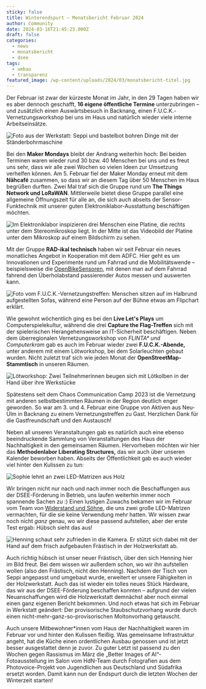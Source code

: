```yaml
---
sticky: false
title: Winterendspurt – Monatsbericht Februar 2024
author: Community
date: 2024-03-16T21:45:23.000Z
draft: false
categories:
  - news
  - monatsbericht
  - dsee
tags:
  - umbau
  - transparenz
featured_image: /wp-content/uploads/2024/03/monatsbericht-titel.jpg
---
```


Der Februar ist zwar der kürzeste Monat im Jahr, in den 29 Tagen haben wir es aber dennoch geschafft, **16 eigene öffentliche Termine** unterzubringen – und zusätzlich einen Auswärtsbesuch in Backnang, einen F.U.C.K.-Vernetzungsworkshop bei uns im Haus und natürlich wieder viele interne Arbeitseinsätze.

![Foto aus der Werkstatt: Seppi und bastelbot bohren Dinge mit der Ständerbohrmaschine](/wp-content/uploads/2024/03/monatsbericht-maker.jpg)


Bei den **Maker Mondays** bleibt der Andrang weiterhin hoch: Bei beiden Terminen waren wieder rund 30 bzw. 40 Menschen bei uns und es freut uns sehr, dass wir alle zwei Wochen so vielen Ideen zur Umsetzung verhelfen können. 
Am 5. Februar fiel der Maker Monday erneut mit dem **Nähcafé** zusammen, so dass wir an diesem Tag über 50 Menschen im Haus begrüßen durften. 
Zwei Mal traf sich die Gruppe rund um **The Things Network und LoRaWAN**. Mittlerweile bietet diese Gruppe parallel eine allgemeine Öffnungszeit für alle an, die sich auch abseits der Sensor-Funktechnik mit unserer guten Elektroniklabor-Ausstattung beschäftigen möchten.

![Im Elektroniklabor inspizieren drei Menschen eine Platine, die rechts unter dem Stereomikroskop liegt. In der Mitte ist das Videobild der Platine unter dem Mikroskop auf einem Bildschirm zu sehen.](/wp-content/uploads/2024/03/monatsbericht-elektronik.jpg)


Mit der Gruppe **RAD-ikal technisch** haben wir seit Februar ein neues monatliches Angebot in Kooperation mit dem ADFC.
Hier geht es um Innovationen und Experimente rund um Fahrrad und die Mobilitätswende – beispielsweise die [OpenBikeSensoren,](/wir-bauen-openbikesensoren/) mit denen man auf dem Fahrrad fahrend den Überholabstand passierender Autos messen und auswerten kann.

![Foto vom F.U.C.K.-Vernetzungstreffen: Menschen sitzen auf im Halbrund aufgestellten Sofas, während eine Person auf der Bühne etwas am Flipchart erklärt.](/wp-content/uploads/2024/03/monatsbericht-fuck.jpeg)


Wie gewohnt wöchentlich ging es bei den **Live Let's Plays** um Computerspielekultur, während die drei **Capture the Flag-Treffen** sich mit der spielerischen Herangehensweise an IT-Sicherheit beschäftigen. Neben dem überregionalen Vernetzungsworkshop von *FLINTA\* und Computerkram* gab es auch im Februar wieder zwei **F.U.C.K.-Abende,** unter anderem mit einem Lötworkshop, bei dem Solarleuchten gebaut wurden. Nicht zuletzt traf sich wie jeden Monat der **OpenStreetMap-Stammtisch** in unseren Räumen.

![Lötworkshop: Zwei Teilnehmerinnen beugen sich mit Lötkolben in der Hand über ihre Werkstücke](/wp-content/uploads/2024/03/monatsbericht-fuck2.jpeg)


Spätestens seit dem Chaos Communication Camp 2023 ist die Vernetzung mit anderen selbstbestimmten Räumen in der Region deutlich enger geworden. So war am 3. und 4. Februar eine Gruppe von Aktiven aus Neu-Ulm in Backnang zu einem Vernetzungstreffen zu Gast. Herzlichen Dank für die Gastfreundschaft und den Austausch!

Neben all unseren Veranstaltungen gab es natürlich auch eine ebenso beeindruckende Sammlung von Veranstaltungen des Haus der Nachhaltigkeit in den gemeinsamen Räumen. Hervorheben möchten wir hier das **Methodenlabor Liberating Structures,** das wir auch über unseren Kalender beworben haben.
Abseits der Öffentlichkeit gab es auch wieder viel hinter den Kulissen zu tun:

![Sophie lehnt an zwei LED-Matrizen aus Holz](/wp-content/uploads/2024/03/monatsbericht_matrix.jpg)

Wir bringen nicht nur nach und nach immer noch die Beschaffungen aus der DSEE-Förderung in Betrieb, uns laufen weiterhin immer noch spannende Sachen zu :)
Einen lustigen Zuwachs bekamen wir im Februar vom Team von [Widerstand und Söhne](https://www.widerstandundsoehne.de/), die uns zwei große LED-Matrizen vermachten, für die sie keine Verwendung mehr hatten.
Wir wissen zwar noch nicht _ganz_ genau, wo wir diese passend aufstellen, aber der erste Test ergab: Hübsch sieht das aus!

![Henning schaut sehr zufrieden in die Kamera. Er stützt sich dabei mit der Hand auf dem frisch aufgebauten Frästisch in der Holzwerkstatt ab.](/wp-content/uploads/2024/03/monatsbericht-fraestisch.jpg)

Auch richtig hübsch ist unser neuer Frästisch, über den sich Henning hier im Bild freut. Bei dem wissen wir außerdem schon, wo wir ihn aufstellen wollen (also den Frästisch, nicht den Henning). Nachdem der Tisch von Seppi angepasst und umgebaut wurde, erweitert er unsere Fähigkeiten in der Holzwerkstatt. Auch das ist wieder ein tolles neues Stück Hardware, das wir aus der DSEE-Förderung beschaffen konnten – aufgrund der vielen Neuanschaffungen wird die Holzwerkstatt demnächst aber noch einmal einen ganz eigenen Bericht bekommen. Und noch etwas hat sich im Februar in Werkstatt geändert: Der provisorische Staubschutzvorhang wurde durch einen nicht-mehr-ganz-so-provisorischen Moltonvorhang getauscht. 

Auch unsere Mitbewohner\*innen vom Haus der Nachhaltigkeit waren im Februar vor und hinter den Kulissen fleißig.
Was gemeinsame Infrastruktur angeht, hat die Küche einen ordentlichen Ausbau genossen und ist jetzt besser ausgestattet denn je zuvor.
Zu guter Letzt ist passend zu den Wochen gegen Rassismus im März die „Better Images of AI“-Fotoausstellung im Salon vom HdN-Team durch Fotografien aus dem Photovoice-Projekt von Jugendlichen aus Deutschland und Südafrika ersetzt worden.
Damit kann nun der Endspurt durch die letzten Wochen der Winterzeit starten!
